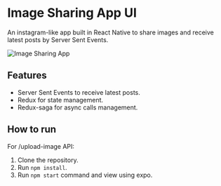 # Image Sharing App UI
An instagram-like app built in React Native to share images and receive latest posts by Server Sent Events.

![Image Sharing App](./readme-video/app-video.gif)

## Features
- Server Sent Events to receive latest posts.
- Redux for state management.
- Redux-saga for async calls management.

## How to run
For /upload-image API:
1. Clone the repository.
2. Run `npm install`.
3. Run `npm start` command and view using expo.
